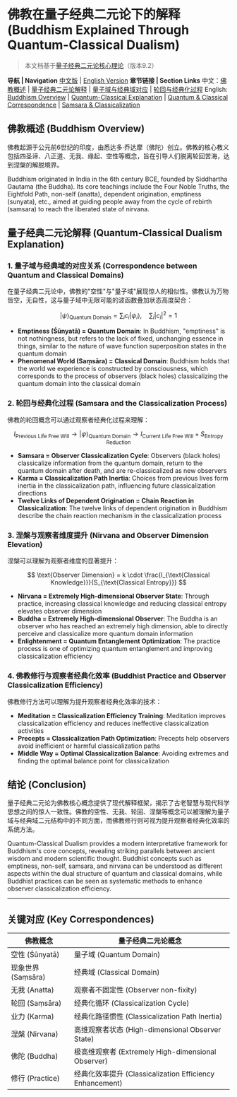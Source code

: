 # 佛教在量子经典二元论下的解释 (Buddhism Explained Through Quantum-Classical Dualism)

> 本文档基于[量子经典二元论核心理论](../core.md)（版本9.2）

**导航 | Navigation**
[中文版](#佛教概述-buddhism-overview) | [English Version](#佛教概述-buddhism-overview)
**章节链接 | Section Links**
中文：[佛教概述](#佛教概述-buddhism-overview) | [量子经典二元论解释](#量子经典二元论解释-quantum-classical-dualism-explanation) | [量子域与经典域对应](#1-量子域与经典域的对应关系-correspondence-between-quantum-and-classical-domains) | [轮回与经典化过程](#2-轮回与经典化过程-samsara-and-the-classicalization-process)
English: [Buddhism Overview](#佛教概述-buddhism-overview) | [Quantum-Classical Explanation](#量子经典二元论解释-quantum-classical-dualism-explanation) | [Quantum & Classical Correspondence](#1-量子域与经典域的对应关系-correspondence-between-quantum-and-classical-domains) | [Samsara & Classicalization](#2-轮回与经典化过程-samsara-and-the-classicalization-process)

## 佛教概述 (Buddhism Overview)

佛教起源于公元前6世纪的印度，由悉达多·乔达摩（佛陀）创立。佛教的核心教义包括四圣谛、八正道、无我、缘起、空性等概念，旨在引导人们脱离轮回苦海，达到涅槃的解脱境界。

Buddhism originated in India in the 6th century BCE, founded by Siddhartha Gautama (the Buddha). Its core teachings include the Four Noble Truths, the Eightfold Path, non-self (anatta), dependent origination, emptiness (sunyata), etc., aimed at guiding people away from the cycle of rebirth (samsara) to reach the liberated state of nirvana.

## 量子经典二元论解释 (Quantum-Classical Dualism Explanation)

### 1. 量子域与经典域的对应关系 (Correspondence between Quantum and Classical Domains)

在量子经典二元论中，佛教的"空性"与"量子域"展现惊人的相似性。佛教认为万物皆空，无自性，这与量子域中无限可能的波函数叠加状态高度契合：

$$
|\psi\rangle_{\text{Quantum Domain}} = \sum_i c_i|\psi_i\rangle,\quad \sum_i |c_i|^2=1
$$

- **Emptiness (Śūnyatā) = Quantum Domain**: In Buddhism, "emptiness" is not nothingness, but refers to the lack of fixed, unchanging essence in things, similar to the nature of wave function superposition states in the quantum domain
- **Phenomenal World (Saṃsāra) = Classical Domain**: Buddhism holds that the world we experience is constructed by consciousness, which corresponds to the process of observers (black holes) classicalizing the quantum domain into the classical domain

### 2. 轮回与经典化过程 (Samsara and the Classicalization Process)

佛教的轮回概念可以通过观察者经典化过程来理解：

$$
I_{\text{Previous Life Free Will}}\rightarrow|\psi\rangle_{\text{Quantum Domain}}\rightarrow I_{\text{Current Life Free Will}}+S_{\text{Entropy Reduction}}
$$

- **Samsara = Observer Classicalization Cycle**: Observers (black holes) classicalize information from the quantum domain, return to the quantum domain after death, and are re-classicalized as new observers
- **Karma = Classicalization Path Inertia**: Choices from previous lives form inertia in the classicalization path, influencing future classicalization directions
- **Twelve Links of Dependent Origination = Chain Reaction in Classicalization**: The twelve links of dependent origination in Buddhism describe the chain reaction mechanism in the classicalization process

### 3. 涅槃与观察者维度提升 (Nirvana and Observer Dimension Elevation)

涅槃可以理解为观察者维度的显著提升：

$$
\text{Observer Dimension} = k \cdot \frac{I_{\text{Classical Knowledge}}}{S_{\text{Classical Entropy}}}
$$

- **Nirvana = Extremely High-dimensional Observer State**: Through practice, increasing classical knowledge and reducing classical entropy elevates observer dimension
- **Buddha = Extremely High-dimensional Observer**: The Buddha is an observer who has reached an extremely high dimension, able to directly perceive and classicalize more quantum domain information
- **Enlightenment = Quantum Entanglement Optimization**: The practice process is one of optimizing quantum entanglement and improving classicalization efficiency

### 4. 佛教修行与观察者经典化效率 (Buddhist Practice and Observer Classicalization Efficiency)

佛教修行方法可以理解为提升观察者经典化效率的技术：

- **Meditation = Classicalization Efficiency Training**: Meditation improves classicalization efficiency and reduces ineffective classicalization activities
- **Precepts = Classicalization Path Optimization**: Precepts help observers avoid inefficient or harmful classicalization paths
- **Middle Way = Optimal Classicalization Balance**: Avoiding extremes and finding the optimal balance point for classicalization

## 结论 (Conclusion)

量子经典二元论为佛教核心概念提供了现代解释框架，揭示了古老智慧与现代科学思想之间的惊人一致性。佛教的空性、无我、轮回、涅槃等概念可以被理解为量子域与经典域二元结构中的不同方面，而佛教修行则可视为提升观察者经典化效率的系统方法。

Quantum-Classical Dualism provides a modern interpretative framework for Buddhism's core concepts, revealing striking parallels between ancient wisdom and modern scientific thought. Buddhist concepts such as emptiness, non-self, samsara, and nirvana can be understood as different aspects within the dual structure of quantum and classical domains, while Buddhist practices can be seen as systematic methods to enhance observer classicalization efficiency.

---

## 关键对应 (Key Correspondences)

| 佛教概念 | 量子经典二元论概念 |
|---------|-------------------|
| 空性 (Śūnyatā) | 量子域 (Quantum Domain) |
| 现象世界 (Saṃsāra) | 经典域 (Classical Domain) |
| 无我 (Anatta) | 观察者不固定性 (Observer non-fixity) |
| 轮回 (Saṃsāra) | 经典化循环 (Classicalization Cycle) |
| 业力 (Karma) | 经典化路径惯性 (Classicalization Path Inertia) |
| 涅槃 (Nirvana) | 高维观察者状态 (High-dimensional Observer State) |
| 佛陀 (Buddha) | 极高维观察者 (Extremely High-dimensional Observer) |
| 修行 (Practice) | 经典化效率提升 (Classicalization Efficiency Enhancement) |